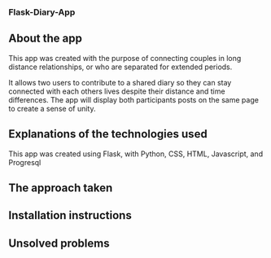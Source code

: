 ### Flask-Diary-App
## About the app
This app was created with the purpose of connecting couples in long distance relationships, or who are 
separated for extended periods. 

It allows two users to contribute to a shared diary so they can stay connected with each others lives
despite their distance and time differences. The app will display both participants posts on the same page 
to create a sense of unity.

## Explanations of the technologies used
This app was created using Flask, with Python, CSS, HTML, Javascript, and Progresql

## The approach taken

## Installation instructions
## Unsolved problems